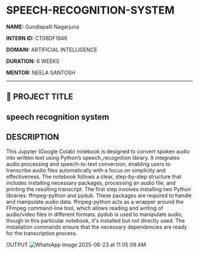 # SPEECH-RECOGNITION-SYSTEM
**NAME:** Gundlapalli Nagarjuna

**INTERN ID:** CT06DF1946 

**DOMAIN:** ARTIFICIAL INTELLIGENCE 

**DURATION:** 6 WEEKS 

**MENTOR:** NEELA SANTOSH

---

## 📌 PROJECT TITLE  
speech recognition system
---

## DESCRIPTION
This Jupyter (Google Colab) notebook is designed to convert spoken audio into written text using Python’s speech_recognition library. It integrates audio processing and speech-to-text conversion, enabling users to transcribe audio files automatically with a focus on simplicity and effectiveness. The notebook follows a clear, step-by-step structure that includes installing necessary packages, processing an audio file, and printing the resulting transcript.
The first step involves installing two Python libraries: ffmpeg-python and pydub. These packages are required to handle and manipulate audio data. ffmpeg-python acts as a wrapper around the FFmpeg command-line tool, which allows reading and writing of audio/video files in different formats. pydub is used to manipulate audio, though in this particular notebook, it's installed but not directly used. The installation commands ensure that the necessary dependencies are ready for the transcription process.

OUTPUT
![WhatsApp Image 2025-06-23 at 11 05 09 AM](https://github.com/user-attachments/assets/41e61ed5-38c6-4923-aeed-2cde2dc17eff)


